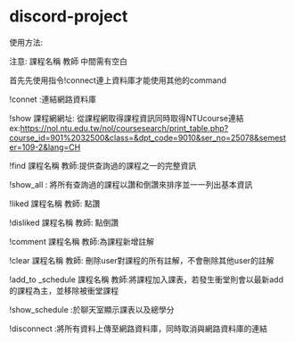 # discord-project
使用方法:

注意: 課程名稱 教師 中間需有空白

首先先使用指令!connect連上資料庫才能使用其他的command

!connet :連結網路資料庫

!show 課程網網址: 從課程網取得課程資訊同時取得NTUcourse連結 ex:https://nol.ntu.edu.tw/nol/coursesearch/print_table.php?course_id=901%2032500&class=&dpt_code=9010&ser_no=25078&semester=109-2&lang=CH

!find  課程名稱 教師:提供查詢過的課程之一的完整資訊

!show_all : 將所有查詢過的課程以讚和倒讚來排序並一一列出基本資訊

!liked 課程名稱 教師: 點讚

!disliked 課程名稱 教師: 點倒讚

!comment 課程名稱 教師:為課程新增註解

!clear 課程名稱 教師: 刪除user對課程的所有註解，不會刪除其他user的註解

!add_to _schedule 課程名稱 教師:將課程加入課表，若發生衝堂則會以最新add的課程為主，並移除被衝堂課程

!show_schedule :於聊天室顯示課表以及總學分

!disconnect :將所有資料上傳至網路資料庫，同時取消與網路資料庫的連結


